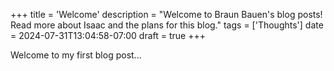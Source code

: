 +++
title = 'Welcome'
description = "Welcome to Braun Bauen's blog posts! Read more about Isaac and the plans for this blog."
tags = ['Thoughts']
date = 2024-07-31T13:04:58-07:00
draft = true
+++

Welcome to my first blog post...
